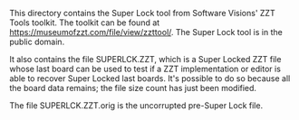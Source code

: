 This directory contains the Super Lock tool from Software Visions' ZZT Tools
toolkit. The toolkit can be found at https://museumofzzt.com/file/view/zzttool/.
The Super Lock tool is in the public domain.

It also contains the file SUPERLCK.ZZT, which is a Super Locked ZZT file whose
last board can be used to test if a ZZT implementation or editor is able to
recover Super Locked last boards. It's possible to do so because all the board
data remains; the file size count has just been modified.

The file SUPERLCK.ZZT.orig is the uncorrupted pre-Super Lock file.
